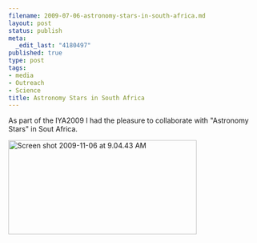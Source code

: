 ```yaml
--- 
filename: 2009-07-06-astronomy-stars-in-south-africa.md
layout: post
status: publish
meta: 
  _edit_last: "4180497"
published: true
type: post
tags: 
- media
- Outreach
- Science
title: Astronomy Stars in South Africa
---
```

As part of the IYA2009 I had the pleasure to collaborate with "Astronomy Stars" in Sout Africa.

<a href="http://www.southernscience.co.za/astronomystars/reach03.php"><img class="aligncenter size-full wp-image-695" title="Screen shot 2009-11-06 at 9.04.43 AM" src="http://nasonurb.files.wordpress.com/2009/11/screen-shot-2009-11-06-at-9-04-43-am.jpg" alt="Screen shot 2009-11-06 at 9.04.43 AM" width="376" height="188" /></a>
